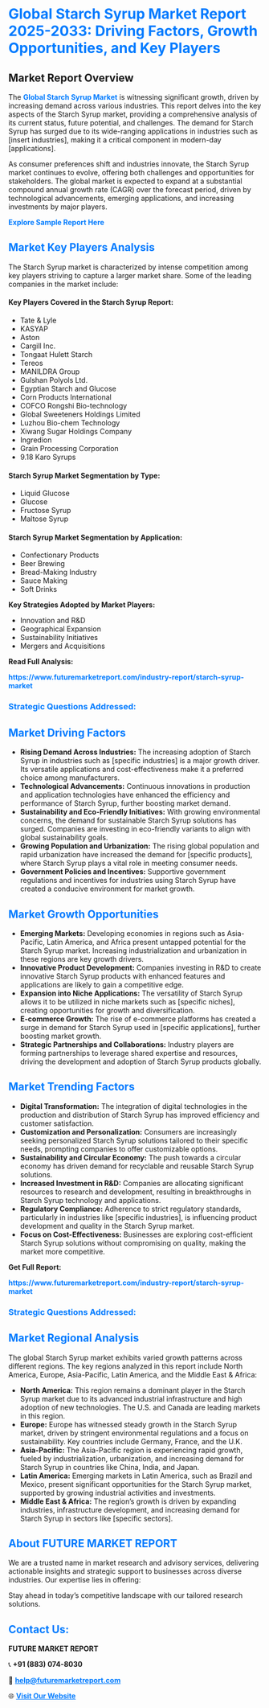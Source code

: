 <h1 style="color: #007BFF;">Global Starch Syrup Market Report 2025-2033: Driving Factors, Growth Opportunities, and Key Players</h1>

<section id="overview">
<h2>Market Report Overview</h2>
<p>The <a href="https://www.futuremarketreport.com/industry-report/starch-syrup-market" style="color: #007BFF; text-decoration: none;"><strong>Global Starch Syrup Market</strong></a> is witnessing significant growth, driven by increasing demand across various industries. This report delves into the key aspects of the Starch Syrup market, providing a comprehensive analysis of its current status, future potential, and challenges. The demand for Starch Syrup has surged due to its wide-ranging applications in industries such as [insert industries], making it a critical component in modern-day [applications].</p>
<p>As consumer preferences shift and industries innovate, the Starch Syrup market continues to evolve, offering both challenges and opportunities for stakeholders. The global market is expected to expand at a substantial compound annual growth rate (CAGR) over the forecast period, driven by technological advancements, emerging applications, and increasing investments by major players.</p>
</section>

<section id="overview">
<p><a href="https://www.futuremarketreport.com/request-sample/reportId=107999" style="color: #007BFF; text-decoration: none;"><strong>Explore Sample Report Here</strong></a></p>
</section>

<section id="key-players">
<h2 style="color: #007BFF;">Market Key Players Analysis</h2>
<p>The Starch Syrup market is characterized by intense competition among key players striving to capture a larger market share. Some of the leading companies in the market include:</p>
<h4>Key Players Covered in the Starch Syrup Report:</h4>
<ul><li>Tate &amp; Lyle</li><li>KASYAP</li><li>Aston</li><li>Cargill Inc.</li><li>Tongaat Hulett Starch</li><li>Tereos</li><li>MANILDRA Group</li><li>Gulshan Polyols Ltd.</li><li>Egyptian Starch and Glucose</li><li>Corn Products International</li><li>COFCO Rongshi Bio-technology</li><li>Global Sweeteners Holdings Limited</li><li>Luzhou Bio-chem Technology</li><li>Xiwang Sugar Holdings Company</li><li>Ingredion</li><li>Grain Processing Corporation</li><li>9.18 Karo Syrups</li></ul>
<h4>Starch Syrup Market Segmentation by Type:</h4>
<ul><li>Liquid Glucose</li><li>Glucose</li><li>Fructose Syrup</li><li>Maltose Syrup</li></ul>

<h4>Starch Syrup Market Segmentation by Application:</h4>
<ul><li>Confectionary Products</li><li>Beer Brewing</li><li>Bread-Making Industry</li><li>Sauce Making</li><li>Soft Drinks</li></ul>
<p><strong>Key Strategies Adopted by Market Players:</strong></p>
<ul>
<li>Innovation and R&D</li>
<li>Geographical Expansion</li>
<li>Sustainability Initiatives</li>
<li>Mergers and Acquisitions</li>
</ul>
</section>

<section>
<p><strong>Read Full Analysis: </strong></p><a href="https://www.futuremarketreport.com/industry-report/starch-syrup-market" style="color: #007BFF; text-decoration: none;"><strong>https://www.futuremarketreport.com/industry-report/starch-syrup-market</strong></a>
<h3 style="color: #007BFF;">Strategic Questions Addressed:</h3>
</section>

<section id="driving-factors">
<h2 style="color: #007BFF;">Market Driving Factors</h2>
<ul>
<li><strong>Rising Demand Across Industries:</strong> The increasing adoption of Starch Syrup in industries such as [specific industries] is a major growth driver. Its versatile applications and cost-effectiveness make it a preferred choice among manufacturers.</li>
<li><strong>Technological Advancements:</strong> Continuous innovations in production and application technologies have enhanced the efficiency and performance of Starch Syrup, further boosting market demand.</li>
<li><strong>Sustainability and Eco-Friendly Initiatives:</strong> With growing environmental concerns, the demand for sustainable Starch Syrup solutions has surged. Companies are investing in eco-friendly variants to align with global sustainability goals.</li>
<li><strong>Growing Population and Urbanization:</strong> The rising global population and rapid urbanization have increased the demand for [specific products], where Starch Syrup plays a vital role in meeting consumer needs.</li>
<li><strong>Government Policies and Incentives:</strong> Supportive government regulations and incentives for industries using Starch Syrup have created a conducive environment for market growth.</li>
</ul>
</section>

<section id="growth-opportunities">
<h2 style="color: #007BFF;">Market Growth Opportunities</h2>
<ul>
<li><strong>Emerging Markets:</strong> Developing economies in regions such as Asia-Pacific, Latin America, and Africa present untapped potential for the Starch Syrup market. Increasing industrialization and urbanization in these regions are key growth drivers.</li>
<li><strong>Innovative Product Development:</strong> Companies investing in R&D to create innovative Starch Syrup products with enhanced features and applications are likely to gain a competitive edge.</li>
<li><strong>Expansion into Niche Applications:</strong> The versatility of Starch Syrup allows it to be utilized in niche markets such as [specific niches], creating opportunities for growth and diversification.</li>
<li><strong>E-commerce Growth:</strong> The rise of e-commerce platforms has created a surge in demand for Starch Syrup used in [specific applications], further boosting market growth.</li>
<li><strong>Strategic Partnerships and Collaborations:</strong> Industry players are forming partnerships to leverage shared expertise and resources, driving the development and adoption of Starch Syrup products globally.</li>
</ul>
</section>

<section id="trending-factors">
<h2 style="color: #007BFF;">Market Trending Factors</h2>
<ul>
<li><strong>Digital Transformation:</strong> The integration of digital technologies in the production and distribution of Starch Syrup has improved efficiency and customer satisfaction.</li>
<li><strong>Customization and Personalization:</strong> Consumers are increasingly seeking personalized Starch Syrup solutions tailored to their specific needs, prompting companies to offer customizable options.</li>
<li><strong>Sustainability and Circular Economy:</strong> The push towards a circular economy has driven demand for recyclable and reusable Starch Syrup solutions.</li>
<li><strong>Increased Investment in R&D:</strong> Companies are allocating significant resources to research and development, resulting in breakthroughs in Starch Syrup technology and applications.</li>
<li><strong>Regulatory Compliance:</strong> Adherence to strict regulatory standards, particularly in industries like [specific industries], is influencing product development and quality in the Starch Syrup market.</li>
<li><strong>Focus on Cost-Effectiveness:</strong> Businesses are exploring cost-efficient Starch Syrup solutions without compromising on quality, making the market more competitive.</li>
</ul>
</section>

<section>
<p><strong>Get Full Report: </strong></p><a href="https://www.futuremarketreport.com/industry-report/starch-syrup-market" style="color: #007BFF; text-decoration: none;"><strong>https://www.futuremarketreport.com/industry-report/starch-syrup-market</strong></a>
<h3 style="color: #007BFF;">Strategic Questions Addressed:</h3>
</section>


<section id="regional-analysis">
<h2 style="color: #007BFF;">Market Regional Analysis</h2>
<p>The global Starch Syrup market exhibits varied growth patterns across different regions. The key regions analyzed in this report include North America, Europe, Asia-Pacific, Latin America, and the Middle East & Africa:</p>
<ul>
<li><strong>North America:</strong> This region remains a dominant player in the Starch Syrup market due to its advanced industrial infrastructure and high adoption of new technologies. The U.S. and Canada are leading markets in this region.</li>
<li><strong>Europe:</strong> Europe has witnessed steady growth in the Starch Syrup market, driven by stringent environmental regulations and a focus on sustainability. Key countries include Germany, France, and the U.K.</li>
<li><strong>Asia-Pacific:</strong> The Asia-Pacific region is experiencing rapid growth, fueled by industrialization, urbanization, and increasing demand for Starch Syrup in countries like China, India, and Japan.</li>
<li><strong>Latin America:</strong> Emerging markets in Latin America, such as Brazil and Mexico, present significant opportunities for the Starch Syrup market, supported by growing industrial activities and investments.</li>
<li><strong>Middle East & Africa:</strong> The region’s growth is driven by expanding industries, infrastructure development, and increasing demand for Starch Syrup in sectors like [specific sectors].</li>
</ul>
</section>

<footer>
<h2 style="color: #007BFF;">About FUTURE MARKET REPORT</h2>
<p>We are a trusted name in market research and advisory services, delivering actionable insights and strategic support to businesses across diverse industries. Our expertise lies in offering:</p>

<p>Stay ahead in today’s competitive landscape with our tailored research solutions.</p>

<h2 style="color: #007BFF;">Contact Us:</h2>
<p><strong>FUTURE MARKET REPORT</strong></p>
<p>📞 <strong>+91 (883) 074-8030</strong></p>
<p>📧 <strong><a href="mailto:help@futuremarketreport.com" style="color: #007BFF;">help@futuremarketreport.com</a></strong></p>
<p>🌐 <strong><a href="https://www.futuremarketreport.com/" style="color: #007BFF;">Visit Our Website</a></strong></p>
</footer>